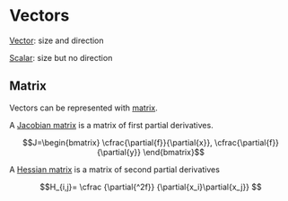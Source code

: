 # Vectors

[Vector](https://simple.wikipedia.org/wiki/Vector): size and direction

[Scalar](https://simple.wikipedia.org/wiki/Scalar): size but no direction

## Matrix

Vectors can be represented with [matrix](https://simple.wikipedia.org/wiki/Matrix_(mathematics)).

A [Jacobian matrix](https://en.wikipedia.org/wiki/Jacobian_matrix_and_determinant) is a matrix of first partial derivatives.

$$J=\begin{bmatrix}
\cfrac{\partial{f}}{\partial{x}},
\cfrac{\partial{f}}{\partial{y}}
\end{bmatrix}$$

A [Hessian matrix](https://en.wikipedia.org/wiki/Hessian_matrix) is a matrix of second partial derivatives

$$H_{i,j}=
\cfrac
	{\partial{^2f}}
	{\partial{x_i}\partial{x_j}}
$$